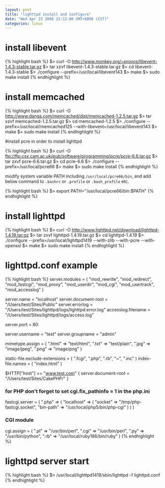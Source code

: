 ```yaml
---
layout: post
title: "lighttpd install and configure"
date: "Wed Apr 23 2008 22:12:00 GMT+0800 (CST)"
categories: linux
---
```


# install libevent

{% highlight bash %}
$> curl -O http://www.monkey.org/~provos/libevent-1.4.3-stable.tar.gz
$> tar xzvf libevent-1.4.3-stable.tar.gz
$> cd libevent-1.4.3-stable
$> ./configure --prefix=/usr/local/libevent143
$> make
$> sudo make install
{% endhighlight %}

# install memcached

{% highlight bash %}
$> curl -O http://www.danga.com/memcached/dist/memcached-1.2.5.tar.gz
$> tar xzvf memcached-1.2.5.tar.gz
$> cd memcached-1.2.5
$> ./configure --prefix=/usr/local/memcached125 --with-libevent=/usr/local/libevent143
$> make
$> sudo make install
{% endhighlight %}

#install pcre in order to install lighttpd

{% highlight bash %}
$> curl -O ftp://ftp.csx.cam.ac.uk/pub/software/programming/pcre/pcre-6.6.tar.gz
$> tar zxvf pcre-6.6.tar.gz
$> cd pcre-6.6
$> ./configure --prefix=/usr/local/pcre66
$> make
$> sudo make install
{% endhighlight %}

modify system variable PATH including `/usr/local/pcre66/bin`, and add below command to `.bashrc` or `.profile` or `.bash_profile` etc.

{% highlight bash %}
$> export PATH="/usr/local/pcre66/bin:$PATH"
{% endhighlight %}

# install lighttpd

{% highlight bash %}
$> curl -O http://www.lighttpd.net/download/lighttpd-1.4.19.tar.gz
$> tar zxvf lighttpd-1.4.19.tar.gz
$> cd lighttpd-1.4.19
$> ./configure --prefix=/usr/local/lighttpd1419 --with-zlib --with-pcre --with-openssl
$> make
$> sudo make install
{% endhighlight %}

# lighttpd.conf example

{% highlight bash %}
server.modules = (
    "mod_rewrite",
    "mod_redirect",
    "mod_fastcgi",
    "mod_proxy",
    "mod_userdir",
    "mod_cgi",
    "mod_usertrack",
    "mod_accesslog"
)

server.name = "localhost"
server.document-root = "/Users/test/Sites/Public"
server.errorlog = "/Users/test/Sites/lighttpd/logs/lighttpd.error.log"
accesslog.filename = "/Users/test/Sites/lighttpd/logs/access.log"

server.port = 80

server.username = "test"
server.groupname = "admin"

mimetype.assign = (
    ".html" => "text/html",
    ".txt" => "text/plain",
    ".jpg" => "image/jpeg",
    ".png" => "image/png"
)

static-file.exclude-extensions = ( ".fcgi", ".php", ".rb", "~", ".inc" )
index-file.names = ( "index.html" )

$HTTP["host"] == "www.test.com" {
    server.document-root = "/Users/test/Sites/CakePHP/"
}

### for PHP don't forget to set cgi.fix_pathinfo = 1 in the php.ini
fastcgi.server = ( ".php" =>
   ( "localhost" =>
     (
       "socket" => "/tmp/php-fastcgi.socket",
       "bin-path" => "/usr/local/php5/bin/php-cgi"
     )
   )
)

### CGI module
cgi.assign = ( ".pl"  => "/usr/bin/perl",
    ".cgi" => "/usr/bin/perl",
    ".py" => "/usr/bin/python",
    ".rb" => "/usr/local/ruby186/bin/ruby"
)
{% endhighlight %}

# lighttpd server start

{% highlight bash %}
$> /usr/local/lighttpd1419/sbin/lighttpd -f lighttpd.conf
{% endhighlight %}
